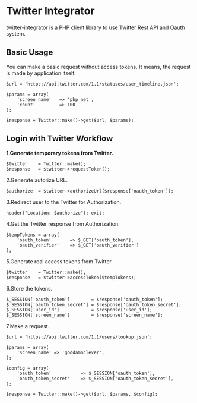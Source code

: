 Twitter Integrator
==================

twitter-integrator is a PHP client library to use Twitter Rest API and Oauth system.

Basic Usage
------------------

You can make a basic request without access tokens. It means, the request is made by application itself.

    $url = 'https://api.twitter.com/1.1/statuses/user_timeline.json';

    $params = array(
        'screen_name'   => 'php_net',
        'count'         => 100
    );

    $response = Twitter::make()->get($url, $params);

Login with Twitter Workflow 
------------------

**1.Generate temporary tokens from Twitter.**

    $twitter    = Twitter::make();
    $response   = $twitter->requestToken();

2.Generate autorize URL.

    $authorize  = $twitter->authorizeUrl($response['oauth_token']);

3.Redirect user to the Twitter for Authorization.

    header("Location: $authorize"); exit;

4.Get the Twitter response from Authorization.

    $tempTokens = array(
        'oauth_token'       => $_GET['oauth_token'],
        'oauth_verifier'    => $_GET['oauth_verifier']
    );

5.Generate real access tokens from Twitter.

    $twitter    = Twitter::make();
    $response   = $twitter->accessToken($tempTokens);

6.Store the tokens.

    $_SESSION['oauth_token']        = $response['oauth_token'];
    $_SESSION['oauth_token_secret'] = $response['oauth_token_secret'];
    $_SESSION['user_id']            = $response['user_id'];
    $_SESSION['screen_name']        = $response['screen_name'];

7.Make a request.

    $url = 'https://api.twitter.com/1.1/users/lookup.json';
    
    $params = array(
        'screen_name' => 'goddamnclever',
    );
    
    $config = array(
        'oauth_token'           => $_SESSION['oauth_token'],
        'oauth_token_secret'    => $_SESSION['oauth_token_secret'],
    );
    
    $response = Twitter::make()->get($url, $params, $config);
